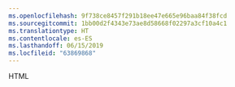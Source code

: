 ```yaml
---
ms.openlocfilehash: 9f738ce8457f291b18ee47e665e96baa84f38fcd
ms.sourcegitcommit: 1bb00d2f4343e73ae8d58668f02297a3cf10a4c1
ms.translationtype: HT
ms.contentlocale: es-ES
ms.lasthandoff: 06/15/2019
ms.locfileid: "63869868"
---
```

HTML